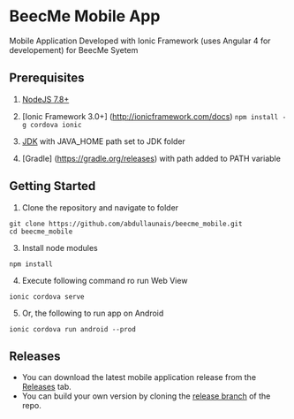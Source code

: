 # BeecMe Mobile App
Mobile Application Developed with Ionic Framework (uses Angular 4 for developement) for BeecMe Syetem

## Prerequisites
1. [NodeJS 7.8+](https://nodejs.org/en/download/current)

2. [Ionic Framework 3.0+] (http://ionicframework.com/docs)
`npm install -g cordova ionic`

3. [JDK](http://www.oracle.com/technetwork/java/javase/downloads "Java SE Downloads") with JAVA_HOME path set to JDK folder

4. [Gradle] (https://gradle.org/releases) with path added to PATH variable

## Getting Started
1. Clone the repository and navigate to folder
```
git clone https://github.com/abdullaunais/beecme_mobile.git
cd beecme_mobile
```

3. Install node modules
```
npm install
```

4. Execute following  command ro run Web View
```
ionic cordova serve
```

5. Or, the following to run app on Android
```
ionic cordova run android --prod
```

## Releases
* You can download the latest mobile application release from the [Releases](./releases "BeecMe Releases") tab.
* You can build your own version by cloning the [release branch](./tree/release "Release Branch") of the repo.